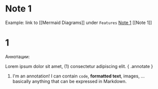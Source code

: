 # Note 1

Example: link to [[Mermaid Diagrams]] under `Features`
[Note 1](Note%201.md)
[[Note 1]]
# 1


Аннотации:

Lorem ipsum dolor sit amet, (1) consectetur adipiscing elit.
{ .annotate }

1.  I'm an annotation! I can contain `code`, __formatted
    text__, images, ... basically anything that can be expressed in Markdown.
